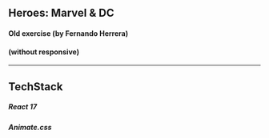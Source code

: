 ## Heroes: Marvel & DC 

#### Old exercise (by Fernando Herrera)
#### (without responsive)

---

## TechStack

##### React 17
##### Animate.css



